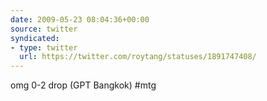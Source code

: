 ```yaml
---
date: 2009-05-23 08:04:36+00:00
source: twitter
syndicated:
- type: twitter
  url: https://twitter.com/roytang/statuses/1891747408/
---
```


omg 0-2 drop (GPT Bangkok) #mtg